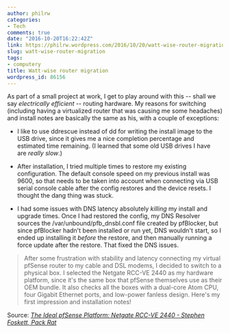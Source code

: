 ```yaml
---
author: philrw
categories:
- Tech
comments: true
date: "2016-10-20T16:22:42Z"
link: https://philrw.wordpress.com/2016/10/20/watt-wise-router-migration/
slug: watt-wise-router-migration
tags:
- computery
title: Watt-wise router migration
wordpress_id: 86156
---
```


As part of a small project at work, I get to play around with this -- shall we say _electrically efficient_ -- routing hardware. My reasons for switching (including having a virtualized router that was causing me some headaches) and install notes are basically the same as his, with a couple of exceptions:

<!--more-->


  * I like to use ddrescue instead of dd for writing the install image to the USB drive, since it gives me a nice completion percentage and estimated time remaining. (I learned that some old USB drives I have are _really slow_.)

  * After installation, I tried multiple times to restore my existing configuration. The default console speed on my previous install was 9600, so that needs to be taken into account when connecting via USB serial console cable after the config restores and the device resets. I thought the dang thing was stuck.

  * I had some issues with DNS latency absolutely _killing_ my install and upgrade times. Once I had restored the config, my DNS Resolver sources the /var/unbound/pfb_dnsbl.conf file created by pfBlocker, but since pfBlocker hadn't been installed or run yet, DNS wouldn't start, so I ended up installing it _before_ the restore, and then manually running a force update after the restore. That fixed the DNS issues.

> After some frustration with stability and latency connecting my virtual pfSense router to my cable and DSL modems, I decided to switch to a physical box. I selected the Netgate RCC-VE 2440 as my hardware platform, since it's the same box that pfSense themselves use as their OEM bundle. It also checks all the boxes with a dual-core Atom CPU, four Gigabit Ethernet ports, and low-power fanless design. Here's my first impression and installation notes!


Source: _[The Ideal pfSense Platform: Netgate RCC-VE 2440 - Stephen Foskett, Pack Rat](http://blog.fosketts.net/2015/09/21/the-ideal-pfsense-platform-netgate-rcc-ve-2440/)_
